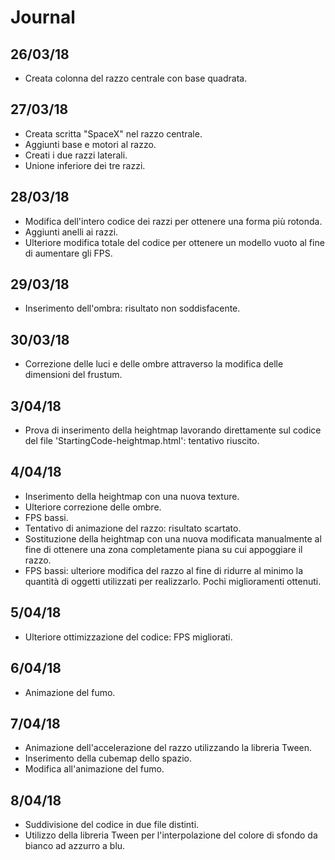 # Journal 
## 26/03/18
- Creata colonna del razzo centrale con base quadrata.

## 27/03/18
- Creata scritta "SpaceX" nel razzo centrale.
- Aggiunti base e motori al razzo.
- Creati i due razzi laterali.
- Unione inferiore dei tre razzi.

## 28/03/18
- Modifica dell'intero codice dei razzi per ottenere una forma più rotonda.
- Aggiunti anelli ai razzi.
- Ulteriore modifica totale del codice per ottenere un modello vuoto al fine di aumentare gli FPS.

## 29/03/18
- Inserimento dell'ombra: risultato non soddisfacente. 

## 30/03/18
- Correzione delle luci e delle ombre attraverso la modifica delle dimensioni del frustum. 

## 3/04/18
- Prova di inserimento della heightmap lavorando direttamente sul codice del file 'StartingCode-heightmap.html': tentativo riuscito. 

## 4/04/18
- Inserimento della heightmap con una nuova texture. 
- Ulteriore correzione delle ombre.
- FPS bassi.
- Tentativo di animazione del razzo: risultato scartato.
- Sostituzione della heightmap con una nuova modificata manualmente al fine di ottenere una zona completamente piana su cui appoggiare il razzo.
- FPS bassi: ulteriore modifica del razzo al fine di ridurre al minimo la quantità di oggetti utilizzati per realizzarlo. Pochi miglioramenti ottenuti.

## 5/04/18
- Ulteriore ottimizzazione del codice: FPS migliorati.

## 6/04/18
- Animazione del fumo.

## 7/04/18
- Animazione dell'accelerazione del razzo utilizzando la libreria Tween. 
- Inserimento della cubemap dello spazio.
- Modifica all'animazione del fumo. 

## 8/04/18
- Suddivisione del codice in due file distinti.
- Utilizzo della libreria Tween per l'interpolazione del colore di sfondo da bianco ad azzurro a blu. 